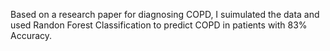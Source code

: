 Based on a research paper for diagnosing COPD, I suimulated the data and used Randon Forest Classification to predict COPD in patients with 83% Accuracy. 
